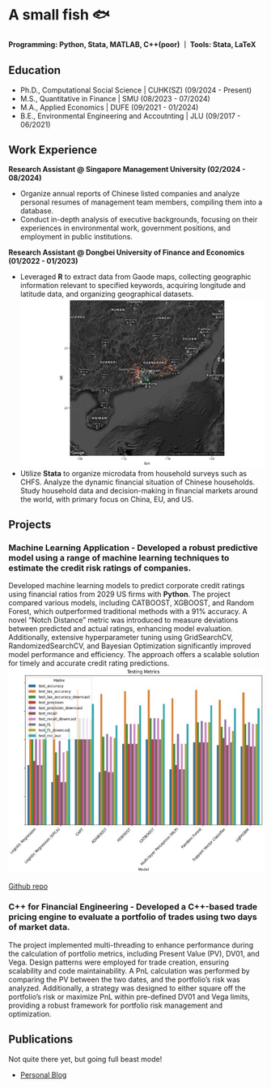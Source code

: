 # A small fish 🐟

#### Programming: Python, Stata, MATLAB, C++(poor) ｜ Tools: Stata, LaTeX


## Education
- Ph.D., Computational Social Science | CUHK(SZ) (09/2024 - Present)
- M.S., Quantitative in Finance | SMU (08/2023 - 07/2024)	 		
- M.A., Applied Economics | DUFE (09/2021 - 01/2024)	
- B.E., Environmental Engineering and Accoutnting | JLU (09/2017 - 06/2021)

## Work Experience
**Research Assistant @ Singapore Management University (02/2024 - 08/2024)**
- Organize annual reports of Chinese listed companies and analyze personal resumes of management team members, compiling them into a database.
- Conduct in-depth analysis of executive backgrounds, focusing on their experiences in environmental work, government positions, and employment in public institutions.

**Research Assistant @ Dongbei University of Finance and Economics (01/2022 - 01/2023)**
- Leveraged **R** to extract data from Gaode maps, collecting geographic information relevant to specified keywords, acquiring longitude and latitude data, and organizing geographical datasets.
![mapimage](/assets/img/Geoinfo.jpg)
- Utilize **Stata** to organize microdata from household surveys such as CHFS. Analyze the dynamic financial situation of Chinese households. Study household data and decision-making in financial markets around the world, with primary focus on China, EU, and US.

## Projects
### Machine Learning Application - Developed a robust predictive model using a range of machine learning techniques to estimate the credit risk ratings of companies.

Developed machine learning models to predict corporate credit ratings using financial ratios from 2029 US firms with **Python**. The project compared various models, including CATBOOST, XGBOOST, and Random Forest, which outperformed traditional methods with a 91% accuracy. A novel “Notch Distance” metric was introduced to measure deviations between predicted and actual ratings, enhancing model evaluation. Additionally, extensive hyperparameter tuning using GridSearchCV, RandomizedSearchCV, and Bayesian Optimization significantly improved model performance and efficiency. The approach offers a scalable solution for timely and accurate credit rating predictions.
![comparation](/assets/img/qf624.jpg)
         
[Github repo](https://github.com/agarwgou/MachineLearningApplication)


### C++ for Financial Engineering - Developed a C++-based trade pricing engine to evaluate a portfolio of trades using two days of market data.
The project implemented multi-threading to enhance performance during the calculation of portfolio metrics, including Present Value (PV), DV01, and Vega. Design patterns were employed for trade creation, ensuring scalability and code maintainability. A PnL calculation was performed by comparing the PV between the two dates, and the portfolio’s risk was analyzed. Additionally, a strategy was designed to either square off the portfolio’s risk or maximize PnL within pre-defined DV01 and Vega limits, providing a robust framework for portfolio risk management and optimization.


## Publications
Not quite there yet, but going full beast mode!

- [Personal Blog](https://medium.com/@chunxue.yu.2023)

